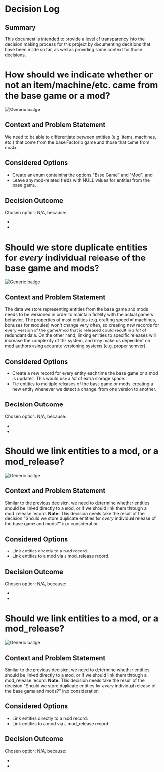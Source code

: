 Decision Log
=====

Summary
-----
This document is intended to provide a level of transparency into the decision making process for this project by documenting decisions that have been made so far, as well as providing some context for those decisions.

# How should we indicate whether or not an item/machine/etc. came from the base game or a mod?
![Generic badge](https://img.shields.io/badge/Status-Open-red.svg)

## Context and Problem Statement
We need to be able to differentiate between entities (e.g. items, machines, etc.) that come from the base Factorio game and those that come from mods.

## Considered Options
* Create an enum containing the options "Base Game" and "Mod", and 
* Leave any mod-related fields with NULL values for entities from the base game.

## Decision Outcome
Chosen option: N/A, because:

* 
* 

# Should we store duplicate entities for *every* individual release of the base game and mods?
![Generic badge](https://img.shields.io/badge/Status-Open-red.svg)

## Context and Problem Statement
The data we store representing entities from the base game and mods needs to be versioned in order to maintain fidelity with the actual game's behavior. The properties of most entities (e.g. crafting speed of machines, bonuses for modules) won't change very often, so creating new records for every version of the game/mod that is released could result in a *lot* of redundant data. On the other hand, linking entities to specific releases will increase the complexity of the system, and may make us dependent on mod authors using accurate versioning systems (e.g. proper semver).

## Considered Options
* Create a new record for every entity each time the base game or a mod is updated. This would use a *lot* of extra storage space.
* Tie entities to multiple releases of the base game or mods, creating a new entity whenever we detect a change. from one version to another.

## Decision Outcome
Chosen option: N/A, because:

* 
* 

# Should we link entities to a mod, or a mod_release?
![Generic badge](https://img.shields.io/badge/Status-Open-red.svg)

## Context and Problem Statement
Similar to the previous decision, we need to determine whether entities should be linked directly to a mod, or if we should link them through a mod_release record.
**Note:** This decision needs take the result of the decision "Should we store duplicate entities for *every* individual release of the base game and mods?" into consideration.

## Considered Options
* Link entities directly to a mod record.
* Link entities to a mod via a mod_release record.

## Decision Outcome
Chosen option: N/A, because:

* 
* 

# Should we link entities to a mod, or a mod_release?
![Generic badge](https://img.shields.io/badge/Status-Open-red.svg)

## Context and Problem Statement
Similar to the previous decision, we need to determine whether entities should be linked directly to a mod, or if we should link them through a mod_release record.
**Note:** This decision needs take the result of the decision "Should we store duplicate entities for *every* individual release of the base game and mods?" into consideration.

## Considered Options
* Link entities directly to a mod record.
* Link entities to a mod via a mod_release record.

## Decision Outcome
Chosen option: N/A, because:

* 
* 
